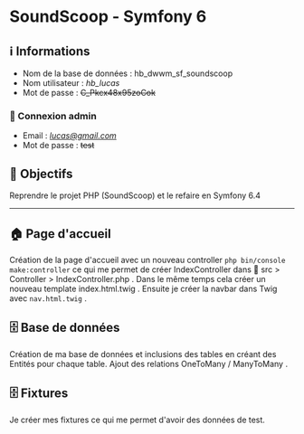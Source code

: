 # SoundScoop - Symfony 6

## ℹ️ Informations
- Nom de la base de données : hb_dwwm_sf_soundscoop
- Nom utilisateur : *hb_lucas*
- Mot de passe : ~~C_Pkcx48x95zoCok~~

### 👤 Connexion admin
- Email : *lucas@gmail.com*
- Mot de passe : ~~test~~

## 🎯 Objectifs
Reprendre le projet PHP (SoundScoop) et le refaire en Symfony 6.4

---

## 🏠 Page d'accueil
Création de la page d'accueil avec un nouveau controller ```php bin/console make:controller``` ce qui me permet de créer IndexController dans 📁 src > Controller > IndexController.php . Dans le même temps cela créer un nouveau template index.html.twig .
Ensuite je créer la navbar dans Twig avec ```nav.html.twig``` .

## 🗄️ Base de données
Création de ma base de données et inclusions des tables en créant des Entités pour chaque table. Ajout des relations OneToMany / ManyToMany .

## 🗄️ Fixtures
Je créer mes fixtures ce qui me permet d'avoir des données de test.
